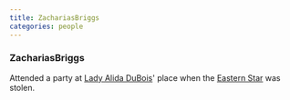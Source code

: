 ```yaml
---
title: ZachariasBriggs
categories: people
---
```


### ZachariasBriggs

Attended a party at [Lady Alida DuBois](AlidaDuBois)' place when the [Eastern Star](EasternStar) was stolen.
